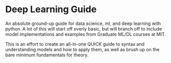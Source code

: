 # Deep Learning Guide
An absolute ground-up guide for data science, ml, and deep learning with python. A lot of this will start off overly basic, but will branch off to include model implementations and examples from Graduate ML/DL courses at MIT. 

This is an effort to create an all-in-one QUICK guide to syntax and understanding models and how to apply them, as well as brush up on the bare minimum fundamentals for theory. 
